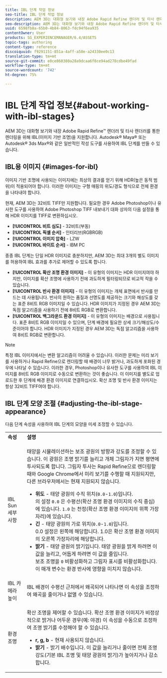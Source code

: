 ```yaml
---
title: IBL 단계 작업 정보
seo-title: IBL 단계 작업 정보
description: AEM 3D는 대화형 보기와 내장 Adobe Rapid Refine 렌더러 및 타사 렌더러를 통한 렌더링을 위해 IBL(이미지 기반 조명)을 지원합니다. Autodesk Maya 또는 Autodesk 3DS Max와 같은 공통 작성 도구를 사용하여 IBL 단계를 작성할 수 있습니다.
seo-description: AEM 3D는 대화형 보기와 내장 Adobe Rapid Refine 렌더러 및 타사 렌더러를 통한 렌더링을 위해 IBL(이미지 기반 조명)을 지원합니다. Autodesk Maya 또는 Autodesk 3DS Max와 같은 공통 작성 도구를 사용하여 IBL 단계를 작성할 수 있습니다.
uuid: 6598fb8a-65b0-4b84-8063-fdc94f6ea935
contentOwner: User
products: SG_EXPERIENCEMANAGER/6.4/ASSETS
topic-tags: authoring
content-type: reference
discoiquuid: f9291151-851a-4aff-a50e-a24330ee0c13
translation-type: tm+mt
source-git-commit: e0ce860380a28a9dcaa6f8ce94ad278cdbe49fad
workflow-type: tm+mt
source-wordcount: '742'
ht-degree: 75%

---
```



# IBL 단계 작업 정보{#about-working-with-ibl-stages}

AEM 3D는 대화형 보기와 내장 Adobe Rapid Refine™ 렌더러 및 타사 렌더러를 통한 렌더링을 위해 IBL(이미지 기반 조명)을 지원합니다. Autodesk® Maya® 또는 Autodesk® 3ds Max®와 같은 일반적인 작성 도구를 사용하여 IBL 단계를 만들 수 있습니다.

## IBL용 이미지 {#images-for-ibl}

이미지 기반 조명에 사용되는 이미지에는 최상의 결과를 얻기 위해 HDR(높은 동적 범위)이 적용되어야 합니다. 이러한 이미지는 구형 매핑의 위도/경도 형식으로 전체 환경을 나타내야 합니다.

현재, AEM 3D는 32비트 TIFF만 지원합니다. 필요한 경우 Adobe Photoshop이나 유사한 도구를 사용하여 Adobe Photoshop TIFF 내보내기 대화 상자의 다음 설정을 통해 HDR 이미지를 TIFF로 변환하십시오.

* **[!UICONTROL 비트 심도]** - 32비트(부동)
* **[!UICONTROL 픽셀 순서]** - 인터리브(RGBRGB)
* **[!UICONTROL 이미지 압축]** - LZW
* **[!UICONTROL 바이트 순서]** - IBM PC

종종 IBL 단계는 단일 HDR 이미지로 충분하지만, AEM 3D는 최대 3개의 별도 이미지를 허용하여 IBL 효과를 추가로 제어할 수 있도록 합니다.

* **[!UICONTROL 확산 조명 환경 이미지]** - 이 유형의 이미지는 HDR 이미지여야 하지만, 이미지를 확산 조명에 사용하기 전에 과도하게 필터링되므로 비교적 작을 수 있습니다.
* **[!UICONTROL 반사 환경 이미지]** - 이 유형의 이미지는 개체 표면에서 반사를 만드는 데 사용됩니다. 반사의 원하는 품질과 선명도를 제공하는 크기와 해상도를 갖는 표준 8비트 RGB 이미지일 수 있습니다. HDR 이미지가 지정된 경우 AEM 3D는 독점 알고리즘을 사용하기 전에 8비트 RGB로 변환합니다.
* **[!UICONTROL 백그라운드 환경 이미지]** - 이 유형의 이미지는 배경으로 사용됩니다. 표준 8비트 RGB 이미지일 수 있으며, 단계 배경에 필요한 상세 크기/해상도/수준이어야 합니다. HDR 이미지가 지정된 경우 AEM 3D는 독점 알고리즘을 사용하여 8비트 RGB로 변환합니다.

>[!NOTE]
>특정 IBL 이미지에서는 변환 알고리즘이 어려울 수 있습니다. 이러한 문제는 미리 보기를 사용하거나 Rapid Refine으로 렌더링할 때 배경이 너무 밝거나, 과도하게 포화된 경우에 나타날 수 있습니다. 이러한 경우, Photoshop이나 유사한 도구를 사용하여 IBL 이미지를 8비트 RGB 이미지로 수동으로 변환하는 것이 좋습니다. 이 이미지를 별도로 업로드한 후 단계에 배경 환경 이미지로 연결하십시오. 확산 조명 및 반사 환경 이미지는 항상 32비트 TIFF여야 합니다.


## IBL 단계 모양 조절 {#adjusting-the-ibl-stage-appearance}

다음 단계 속성을 사용하여 IBL 단계의 모양을 미세 조정할 수 있습니다.

<table> 
 <tbody> 
  <tr> 
   <td><strong>속성</strong><br /> </td> 
   <td><strong>설명</strong></td> 
  </tr> 
  <tr> 
   <td>IBL Sun 세부 사항</td> 
   <td><p>태양을 시뮬레이션하는 보조 광원의 방향과 강도를 조정할 수 있습니다. <span class="diff-html-added">이 광원은 조명 밝기를 늘리고 개체 그림자가 지면 평면에 투사되도록 합니다. 그림자 투사는 Rapid Refine으로 렌더링할 때와 Google Chrome에서 미리 보기를 수행할 때 지원되지만, 다른 브라우저에서는 현재 지원되지 않습니다.</span></p> 
    <ul> 
     <li><strong>위도</strong> - 태양 광원의 수직 위치(<code>0.0</code>-<code>1.0</code>)입니다.<br /> 의 설정 <code>0.0</code> 은 수평선(확산 조명 환경 이미지의 수직 중심)에 있습니다. <code>1.0</code> 는 천정(확산 조명 환경 이미지의 위쪽 가장자리)에 있습니다.</li> 
     <li><strong>긴</strong> - 태양 광원의 가로 위치(<code>0.0</code>-<code>1.0</code>)입니다.<br /> 0.0 설정은 왼쪽에 해당합니다. 1.0은 확산 조명 환경 이미지의 오른쪽 가장자리에 해당합니다.<br /> </li> 
     <li><strong>밝기</strong> - 태양 광원의 밝기입니다. 태양 광원을 밝게 하려면 이 값을 늘리고, 어둡게 하려면 이 값을 줄입니다. <br /> 보조 조명을 <code>0</code> 비활성화하고 그림자 표시를 비활성화합니다. 이 매개 변수는 환경 반사에 영향을 미치지 않습니다.<br /> </li> 
    </ul> </td> 
  </tr> 
  <tr> 
   <td>IBL 카메라 높이</td> 
   <td>IBL 배경이 수평선 근처에서 왜곡되어 나타나면 이 속성을 조정하여 왜곡을 줄이거나 없앨 수 있습니다. <br /> </td> 
  </tr> 
  <tr> 
   <td>환경 조명</td> 
   <td><p><span class="diff-html-added">확산 조명을 제어할 수 있습니다. 확산 조명 환경 이미지가 비정상적으로 밝거나 어두운 경우(예: 야경) 이 속성을 수동으로 조정하여 조명 밝기를 수정해야 할 수 있습니다.</span></p> 
    <ul> 
     <li><strong>r, g, b</strong> - 현재 사용되지 않습니다.</li> 
     <li><strong>밝기</strong> - <span class="diff-html-added">밝기 배수입니다. 이 값을 늘리거나 줄이면 전체 조명 강도(기본 IBL 조명 및 태양 광원의 밝기)가 높아지거나 감소합니다.</span></li> 
    </ul> </td> 
  </tr> 
 </tbody> 
</table>

